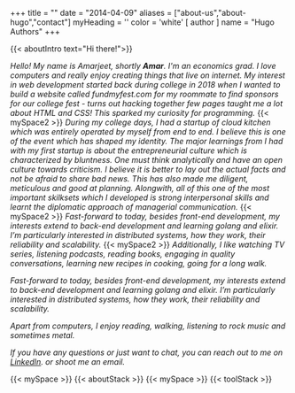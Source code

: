 +++
title = ""
date = "2014-04-09"
aliases = ["about-us","about-hugo","contact"]
myHeading = ''
color = 'white'
[ author ]
  name = "Hugo Authors"
+++


{{< aboutIntro text="Hi there!">}}

  *Hello! My name is Amarjeet, shortly **Amar**. I'm an economics grad. I love computers and*
  *really enjoy creating things that live on internet. My interest in web*
  *development started back during college in 2018 when I wanted to build a website called*
  *fundmyfest.com for my roommate to find sponsors for our college fest - turns*
 *out hacking together few pages taught me a lot about HTML and CSS! This sparked my curiosity for programming.*
 {{< mySpace2 >}}
 *During my college days, I had a startup of cloud kitchen which was entirely operated by myself from end to end. I believe this is one of the event which has shaped my identity.* 
 *The major learnings from I had with my first startup is about the entrepreneurial culture which*
 *is characterized by bluntness. One must think analytically and have an open culture towards* *criticism. I believe it is better to lay out the actual facts and not be afraid to share bad news.*
 *This has also made me diligent, meticulous and good at planning. Alongwith, all of this one of the most important skilksets which I developed is strong interpersonal skills and learnt the diplomatic approach of managerial communication.*
 {{< mySpace2 >}}
 *Fast-forward to today, besides front-end development, my interests extend to back-end development and learning golang and elixir. I’m particularly interested in distributed systems, how they work, their reliability and scalability.*
 {{< mySpace2 >}}
 *Additionally, I like watching TV series, listening podcasts, reading books, engaging in quality conversations, learning new recipes in cooking, going for a long walk.*

 *Fast-forward to today, besides front-end development, my interests extend to back-end development and learning golang and elixir. I’m particularly interested in distributed systems, how they work, their reliability and scalability.*

 *Apart from computers, I enjoy reading, walking, listening to rock music and sometimes metal.*

*If you have any questions or just want to chat, you can reach out to me on [LinkedIn](https://www.linkedin.com/in/amarayank). or shoot me an email.*

 {{< mySpace >}}
{{< aboutStack >}}
 {{< mySpace >}}
  {{< toolStack >}}


